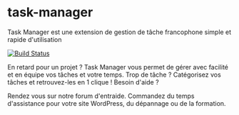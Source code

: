 # task-manager


Task Manager est une extension de gestion de tâche francophone simple et rapide d'utilisation

[![Build Status](https://img.shields.io/travis/Eoxia/task-manager/master.svg?label=Linux)](https://travis-ci.org/Eoxia/task-manager)

En retard pour un projet ? Task Manager vous permet de gérer avec facilité et en équipe vos tâches et votre temps. Trop de tâche ? Catégorisez vos tâches et retrouvez-les en 1 clique !
Besoin d'aide ?

Rendez vous sur notre forum d'entraide. Commandez du temps d'assistance pour votre site WordPress, du dépannage ou de la formation.